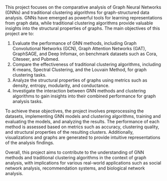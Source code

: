 This project focuses on the comparative analysis of Graph Neural Networks (GNNs) and traditional clustering algorithms for graph-structured data analysis. GNNs have emerged as powerful tools for learning representations from graph data, while traditional clustering algorithms provide valuable insights into the structural properties of graphs. The main objectives of this project are to:

1. Evaluate the performance of GNN methods, including Graph Convolutional Networks (GCN), Graph Attention Networks (GAT), GraphSAGE, and Deep Infomax, on benchmark datasets such as Cora, Citeseer, and Pubmed.
2. Compare the effectiveness of traditional clustering algorithms, including K-means, Spectral Clustering, and the Louvain Method, for graph clustering tasks.
3. Analyze the structural properties of graphs using metrics such as density, entropy, modularity, and conductance.
4. Investigate the interaction between GNN methods and clustering algorithms to gain insights into their combined performance for graph analysis tasks.

To achieve these objectives, the project involves preprocessing the datasets, implementing GNN models and clustering algorithms, training and evaluating the models, and analyzing the results. The performance of each method is assessed based on metrics such as accuracy, clustering quality, and structural properties of the resulting clusters. Additionally, visualizations and graphs are generated to provide intuitive representations of the analysis findings.

Overall, this project aims to contribute to the understanding of GNN methods and traditional clustering algorithms in the context of graph analysis, with implications for various real-world applications such as social network analysis, recommendation systems, and biological network analysis.
